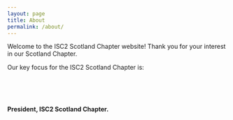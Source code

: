 ```yaml
---
layout: page
title: About
permalink: /about/
---
```


Welcome to the ISC2 Scotland Chapter website!
Thank you for your interest in our Scotland Chapter.

Our key focus for the ISC2 Scotland Chapter is:


<br />
<br />
<br />

**President, ISC2 Scotland Chapter.**
